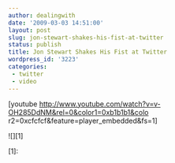 ```yaml
---
author: dealingwith
date: '2009-03-03 14:51:00'
layout: post
slug: jon-stewart-shakes-his-fist-at-twitter
status: publish
title: Jon Stewart Shakes His Fist at Twitter
wordpress_id: '3223'
categories:
 - twitter
 - video
---
```


[youtube http://www.youtube.com/watch?v=v-OH285DdNM&rel=0&color1=0xb1b1b1&colo
r2=0xcfcfcf&feature=player_embedded&fs=1]

![][1]

   [1]:

